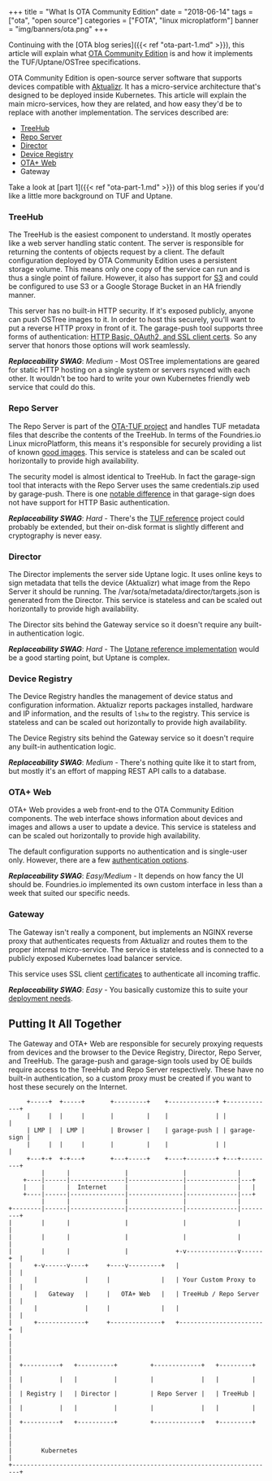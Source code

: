 +++
title = "What Is OTA Community Edition"
date = "2018-06-14"
tags = ["ota", "open source"]
categories = ["FOTA", "linux microplatform"]
banner = "img/banners/ota.png"
+++

Continuing with the [OTA blog series]({{< ref "ota-part-1.md" >}}), this article will explain what [OTA Community Edition](https://github.com/advancedtelematic/ota-community-edition) is and how it implements the TUF/Uptane/OSTree specifications.
<!--more-->

OTA Community Edition is open-source server software that supports devices compatible with [Aktualizr](https://github.com/advancedtelematic/aktualizr/). It has a micro-service architecture that's designed to be deployed inside Kubernetes. This article will explain the main micro-services, how they are related, and how easy they'd be to replace with another implementation. The services described are:

 * [TreeHub](https://github.com/advancedtelematic/treehub)
 * [Repo Server](https://github.com/advancedtelematic/ota-tuf/tree/master/reposerver)
 * [Director](https://github.com/advancedtelematic/director)
 * [Device Registry](https://github.com/advancedtelematic/ota-device-registry/)
 * [OTA+ Web](https://github.com/advancedtelematic/ota-plus-server)
 * Gateway

Take a look at [part 1]({{< ref "ota-part-1.md" >}}) of this blog series if you'd like a little more background on TUF and Uptane.

### TreeHub

The TreeHub is the easiest component to understand. It mostly operates like a web server handling static content. The server is responsible for returning the contents of objects request by a client. The default configuration deployed by OTA Community Edition uses a persistent storage volume. This means only one copy of the service can run and is thus a single point of failure. However, it also has support for [S3](https://github.com/advancedtelematic/treehub/blob/master/src/main/scala/com/advancedtelematic/treehub/object_store/S3BlobStore.scala) and could be configured to use S3 or a Google Storage Bucket in an HA friendly manner.

This server has no built-in HTTP security. If it's exposed publicly, anyone can push OSTree images to it. In order to host this securely, you'll want to put a reverse HTTP proxy in front of it. The garage-push tool supports three forms of authentication: [HTTP Basic, OAuth2, and SSL client certs](https://github.com/advancedtelematic/aktualizr/blob/master/src/sota_tools/authenticate.cc). So any server that honors those options will work seamlessly.

***Replaceability SWAG***: *Medium* - Most OSTree implementations are geared for static HTTP hosting on a single system or servers rsynced with each other. It wouldn't be too hard to write your own Kubernetes friendly web service that could do this.

### Repo Server

The Repo Server is part of the [OTA-TUF project](https://github.com/advancedtelematic/ota-tuf/) and handles TUF metadata files that describe the contents of the TreeHub. In terms of the Foundries.io Linux microPlatform, this means it's responsible for securely providing a list of known [good images](https://api.foundries.io/lmp/repo/release/api/v1/user_repo/targets.json). This service is stateless and can be scaled out horizontally to provide high availability.

The security model is almost identical to TreeHub. In fact the garage-sign tool that interacts with the Repo Server uses the same credentials.zip used by garage-push. There is one [notable difference](https://github.com/advancedtelematic/ota-tuf/issues/162) in that garage-sign does not have support for HTTP Basic authentication.

***Replaceability SWAG***: *Hard* - There's the [TUF reference](https://github.com/theupdateframework/tuf) project could probably be extended, but their on-disk format is slightly different and cryptography is never easy.

### Director

The Director implements the server side Uptane logic. It uses online keys to sign metadata that tells the device (Aktualizr) what image from the Repo Server it should be running. The /var/sota/metadata/director/targets.json is generated from the Director. This service is stateless and can be scaled out horizontally to provide high availability.

The Director sits behind the Gateway service so it doesn't require any built-in authentication logic.


***Replaceability SWAG***: *Hard* - The [Uptane reference implementation](https://github.com/uptane/uptane/) would be a good starting point, but Uptane is complex.

### Device Registry

The Device Registry handles the management of device status and configuration information. Aktualizr reports packages installed, hardware and IP information, and the results of `lshw` to the registry. This service is stateless and can be scaled out horizontally to provide high availability.

The Device Registry sits behind the Gateway service so it doesn't require any built-in authentication logic.

***Replaceability SWAG***: *Medium* - There's nothing quite like it to start from, but mostly it's an effort of mapping REST API calls to a database.

### OTA+ Web

OTA+ Web provides a web front-end to the OTA Community Edition components. The web interface shows information about devices and images and allows a user to update a device. This service is stateless and can be scaled out horizontally to provide high availability.

The default configuration supports no authentication and is single-user only. However, there are a few [authentication options](https://github.com/advancedtelematic/ota-plus-server#authentication).

***Replaceability SWAG***: *Easy/Medium* - It depends on how fancy the UI should be. Foundries.io implemented its own custom interface in less than a week that suited our specific needs.

### Gateway

The Gateway isn't really a component, but implements an NGINX reverse proxy that authenticates requests from Aktualizr and routes them to the proper internal micro-service. The service is stateless and is connected to a publicly exposed Kubernetes load balancer service.

This service uses SSL client [certificates](https://github.com/advancedtelematic/ota-community-edition/blob/master/scripts/start.sh#L109) to authenticate all incoming traffic.

***Replaceability SWAG***: *Easy* - You basically customize this to suite your [deployment needs](https://github.com/OpenSourceFoundries/ota-community-edition/commit/f6b80d34b46001f25ed68f7d89e49dc835e0d612).

## Putting It All Together
The Gateway and OTA+ Web are responsible for securely proxying requests from devices and the browser to the Device Registry, Director, Repo Server, and TreeHub. The garage-push and garage-sign tools used by OE builds require access to the TreeHub and Repo Server respectively. These have no built-in authentication, so a custom proxy must be created if you want to host these securely on the Internet.
~~~
     +-----+  +-----+       +---------+    +-------------+ +-------------+
     |     |  |     |       |         |    |             | |             |
     | LMP |  | LMP |       | Browser |    | garage-push | | garage-sign |
     |     |  |     |       |         |    |             | |             |
     +---+-+  +-+---+       +---+-----+    +----+--------+ +---+---------+
         |      |               |               |              |
    +----|------|---------------|---------------|--------------|---+
    |    |      |  Internet     |               |              |   |
    +----|------|---------------|---------------|--------------|---+
         |      |               |               |              |
+--------|------|---------------|---------------|--------------|---------+
|        |      |               |               |              |         |
|        |      |               |               |              |         |
|        |      |               |             +-v--------------v------+  |
|      +-v------v----+     +----v---------+   |                       |  |
|      |             |     |              |   | Your Custom Proxy to  |  |
|      |   Gateway   |     |   OTA+ Web   |   | TreeHub / Repo Server |  |
|      |             |     |              |   |                       |  |
|      +-------------+     +--------------+   +-----------------------+  |
|                                                                        |
|                                                                        |
|  +----------+   +----------+         +-------------+   +---------+     |
|  |          |   |          |         |             |   |         |     |
|  | Registry |   | Director |         | Repo Server |   | TreeHub |     |
|  |          |   |          |         |             |   |         |     |
|  +----------+   +----------+         +-------------+   +---------+     |
|                                                                        |
|        Kubernetes                                                      |
+------------------------------------------------------------------------+
~~~
